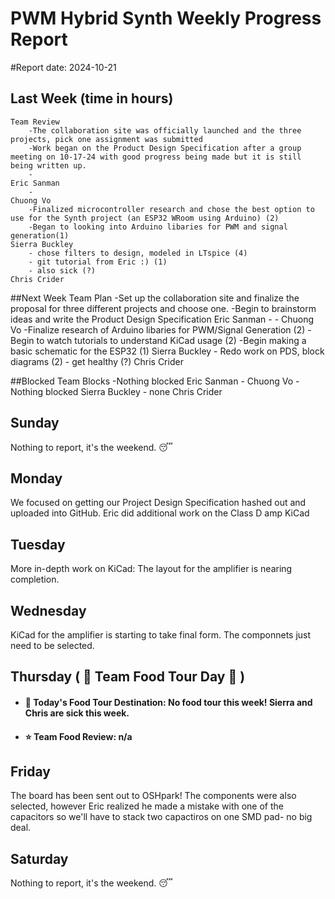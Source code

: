 # PWM Hybrid Synth Weekly Progress Report
#Report date: 2024-10-21

## Last Week (time in hours)
	Team Review
		-The collaboration site was officially launched and the three projects, pick one assignment was submitted
		-Work began on the Product Design Specification after a group meeting on 10-17-24 with good progress being made but it is still being written up.
		-
	Eric Sanman
		-
	Chuong Vo
		-Finalized microcontroller research and chose the best option to use for the Synth project (an ESP32 WRoom using Arduino) (2)
		-Began to looking into Arduino libaries for PWM and signal generation(1)
	Sierra Buckley
		- chose filters to design, modeled in LTspice (4)
		- git tutorial from Eric :) (1)
		- also sick (?)
	Chris Crider
	
##Next Week
	Team Plan
		-Set up the collaboration site and finalize the proposal for three different projects and choose one.
		-Begin to brainstorm ideas and write the Product Design Specification
	Eric Sanman
		-
		-
	Chuong Vo
		-Finalize research of Arduino libaries for PWM/Signal Generation (2)
		-Begin to watch tutorials to understand KiCad usage (2)
		-Begin making a basic schematic for the ESP32 (1)
	Sierra Buckley
		- Redo work on PDS, block diagrams (2)
		- get healthy (?)
	Chris Crider
	
##Blocked
	Team Blocks
		-Nothing blocked
	Eric Sanman
		-
	Chuong Vo
		-Nothing blocked
	Sierra Buckley
		- none
	Chris Crider

## Sunday
Nothing to report, it's the weekend. :sleeping:

## Monday
We focused on getting our Project Design Specification hashed out and uploaded into GitHub. 
Eric did additional work on the Class D amp KiCad

## Tuesday
More in-depth work on KiCad: The layout for the amplifier is nearing completion.

## Wednesday
KiCad for the amplifier is starting to take final form. The componnets just need to be selected.

## Thursday ( :hamburger: Team Food Tour Day :cookie: )
 - #### :round_pushpin: Today's Food Tour Destination: No food tour this week! Sierra and Chris are sick this week.
 - #### :star: Team Food Review: n/a

## Friday
The board has been sent out to OSHpark! The components were also selected, however Eric realized he made a mistake with one of the capacitors so we'll have to stack two capactiros on one SMD pad- no big deal.

## Saturday
Nothing to report, it's the weekend. :sleeping:
